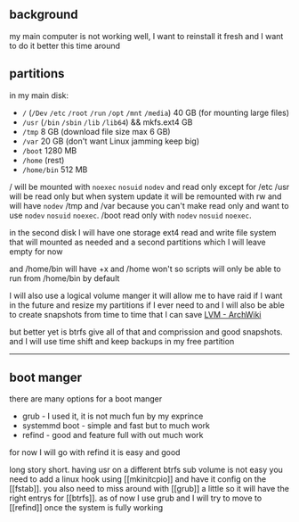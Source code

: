 ## background
my main computer is not working well, I want to reinstall it fresh and I want to do it better this time around

## partitions
in my main disk:

- `/` (`/Dev` `/etc` `/root` `/run` `/opt` `/mnt` `/media`) 40 GB (for mounting large files)
- `/usr` (`/bin` `/sbin` `/lib` `/lib64`) && mkfs.ext4 GB
- `/tmp` 8 GB (download file size max 6 GB)
- `/var` 20 GB (don't want Linux jamming keep big)
- `/boot` 1280 MB
- `/home` (rest)
- `/home/bin` 512 MB

/ will be mounted with `noexec` `nosuid` `nodev` and read only except for /etc
/usr will be read only but when system update it will be remounted with rw and will have `nodev`
/tmp and /var because you can't make read only and want to use `nodev` `nosuid` `noexec`.
/boot read only with `nodev` `nosuid` `noexec`.

in the second disk I will have one storage ext4 read and write file system that will mounted as needed and a second partitions which I will leave empty for now

and /home/bin will have +x and /home won't so scripts will only be able to run from /home/bin by default

I will also use a logical volume manger it will allow me to have raid if I want in the future and resize my partitions if I ever need to
and I will also be able to create snapshots from time to time that I can save
[LVM - ArchWiki](https://wiki.archlinux.org/title/LVM)

but better yet is btrfs give all of that and comprission and good snapshots.
and I will use time shift and keep backups in my free partition

---


## boot manger
there are many options for a boot manger 
- grub - I used it, it is not much fun by my exprince
- systemmd boot - simple and fast but to much work 
- refind - good and feature full with out much work

for now I will go with refind it is easy and good

long story short.
having usr on a different btrfs sub volume is not easy
you need to add a linux hook using [[mkinitcpio]] and have it config on the [[fstab]].
you also need to miss around with [[grub]] a little so it will have the right entrys for [[btrfs]].
as of now I use grub and I will try to move to [[refind]] once the system is fully working 